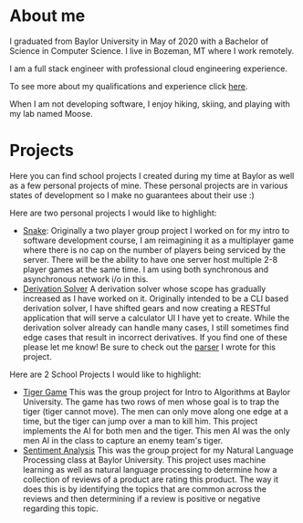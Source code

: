 # About me
I graduated from Baylor University in May of 2020 with a Bachelor of Science in Computer Science. I live in Bozeman, MT where I work remotely.

I am a full stack engineer with professional cloud engineering experience. 

To see more about my qualifications and experience click [here](https://ianclaird.com/resume.html).

When I am not developing software, I enjoy hiking, skiing, and playing with my lab named Moose.

# Projects
Here you can find school projects I created during my time at Baylor as well as a few personal projects of mine. These personal projects are in various states of development so I make no guarantees about their use :)

Here are two personal projects I would like to highlight:
+ [Snake](https://github.com/i-laird/Snake): Originally a two player group project I worked on for my intro to software development course, I am reimagining it as a multiplayer game where there is no cap on the number of players being serviced by the server. There will be the ability to have one server host multiple 2-8 player games at the same time. I am using both synchronous and asynchronous network i/o in this.
+ [Derivation Solver](https://github.com/i-laird/Derivation_Solver) A derivation solver whose scope has gradually increased as I have worked on it. Originally intended to be a CLI based derivation solver, I have shifted gears and now creating a RESTful application that will serve a calculator UI I have yet to create. While the derivation solver already can handle many cases, I still sometimes find edge cases that result in incorrect derivatives. If you find one of these please let me know! Be sure to check out the [parser](https://github.com/i-laird/Derivation_Solver/blob/master/src/main/java/DerivationSolver/Parser.java) I wrote for this project.

Here are 2 School Projects I would like to highlight:
+ [Tiger Game](https://github.com/i-laird/Tiger_Game) This was the group project for Intro to Algorithms at Baylor University. The game has two rows of men whose goal is to trap the tiger (tiger cannot move). The men can only move along one edge at a time, but the tiger can jump over a man to kill him. This project implements the AI for both men and the tiger. This men AI was the only men AI in the class to capture an enemy team's tiger.
+ [Sentiment Analysis](https://github.com/i-laird/Sentiment_Analyzer) This was the group project for my Natural Language Processing class at Baylor University. This project uses machine learning as well as natural language processing to determine how a collection of reviews of a product are rating this product. The way it does this is by identifying the topics that are common across the reviews and then determining if a review is positive or negative regarding this topic.

